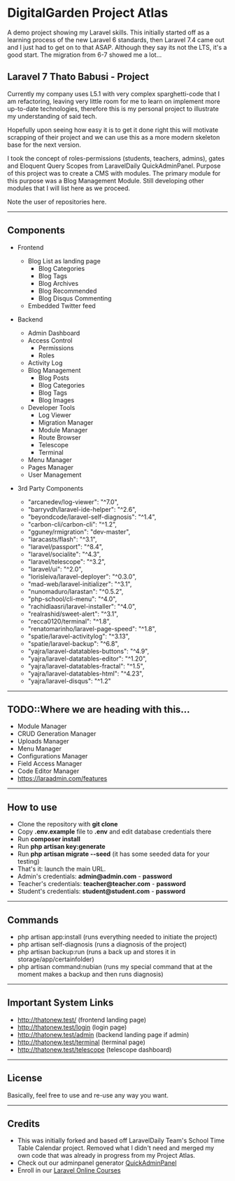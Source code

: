 # DigitalGarden Project Atlas


A demo project showing my Laravel skills. This initially started off as 
a learning process of the new Laravel 6 standards, then Laravel 7.4 came out and 
I just had to get on to that ASAP. Although they say its not the LTS, it's a good 
start. The migration from 6-7 showed me a lot... 

## Laravel 7 Thato Babusi - Project

Currently my company uses L5.1 with very complex sparghetti-code that I am refactoring, 
leaving very little room for me to learn on implement more up-to-date technologies, 
therefore this is my personal project to illustrate my understanding of said tech. 

Hopefully upon seeing how easy it is to get it done right this will motivate scrapping 
of their project and we can use this as a more modern skeleton base for the next version.

 
I took the concept of roles-permissions (students, teachers, admins), gates and
Eloquent Query Scopes from LaravelDaily QuickAdminPanel.
Purpose of this project was to create a CMS with modules.
The primary module for this purpose was a Blog Management Module. 
Still developing other modules that I will list here as we proceed.

Note the user of repositories here.
- - - - -

## Components
- Frontend
    - Blog List as landing page
        - Blog Categories
        - Blog Tags
        - Blog Archives
        - Blog Recommended
        - Blog Disqus Commenting
    - Embedded Twitter feed
- Backend
    - Admin Dashboard
    - Access Control
        - Permissions
        - Roles
    - Activity Log
    - Blog Management
        - Blog Posts
        - Blog Categories
        - Blog Tags
        - Blog Images
    - Developer Tools
        - Log Viewer
        - Migration Manager
        - Module Manager
        - Route Browser
        - Telescope
        - Terminal
    - Menu Manager
    - Pages Manager
    - User Management
    
- 3rd Party Components
    - "arcanedev/log-viewer": "^7.0",
    - "barryvdh/laravel-ide-helper": "^2.6",
    - "beyondcode/laravel-self-diagnosis": "^1.4",
    - "carbon-cli/carbon-cli": "^1.2",
    - "gguney/rmigration": "dev-master",
    - "laracasts/flash": "^3.1",
    - "laravel/passport": "^8.4",
    - "laravel/socialite": "^4.3",
    - "laravel/telescope": "^3.2",
    - "laravel/ui": "^2.0",
    - "lorisleiva/laravel-deployer": "^0.3.0",
    - "mad-web/laravel-initializer": "^3.1",
    - "nunomaduro/larastan": "^0.5.2",
    - "php-school/cli-menu": "^4.0",
    - "rachidlaasri/laravel-installer": "^4.0",
    - "realrashid/sweet-alert": "^3.1",
    - "recca0120/terminal": "^1.8",
    - "renatomarinho/laravel-page-speed": "^1.8",
    - "spatie/laravel-activitylog": "^3.13",
    - "spatie/laravel-backup": "^6.8",
    - "yajra/laravel-datatables-buttons": "^4.9",
    - "yajra/laravel-datatables-editor": "^1.20",
    - "yajra/laravel-datatables-fractal": "^1.5",
    - "yajra/laravel-datatables-html": "^4.23",
    - "yajra/laravel-disqus": "^1.2"
    
- - - - -

## TODO::Where we are heading with this...

- Module Manager
- CRUD Generation Manager
- Uploads Manager
- Menu Manager
- Configurations Manager
- Field Access Manager
- Code Editor Manager
- https://laraadmin.com/features

- - - - -

## How to use

- Clone the repository with __git clone__
- Copy __.env.example__ file to __.env__ and edit database credentials there
- Run __composer install__
- Run __php artisan key:generate__
- Run __php artisan migrate --seed__ (it has some seeded data for your testing)
- That's it: launch the main URL. 
- Admin's credentials: __admin@admin.com__ - __password__
- Teacher's credentials: __teacher@teacher.com__ - __password__
- Student's credentials: __student@student.com__ - __password__

- - - - -

## Commands

- php artisan app:install (runs everything needed to initiate the project)
- php artisan self-diagnosis (runs a diagnosis of the project)
- php artisan backup:run (runs a back up and stores it in storage/app/certainfolder)
- php artisan command:nubian (runs my special command that at the moment makes a backup and then runs diagnosis)

- - - - -

## Important System Links
- http://thatonew.test/ (frontend landing page)
- http://thatonew.test/login (login page)
- http://thatonew.test/admin (backend landing page if admin)
- http://thatonew.test/terminal (terminal page)
- http://thatonew.test/telescope (telescope dashboard)
- - - - -

## License

Basically, feel free to use and re-use any way you want.

- - - - -

## Credits
- This was initially forked and based off LaravelDaily Team's School Time Table Calendar project. Removed what I didn't need
and merged my own code that was already in progress from my Project Atlas.
- Check out our adminpanel generator [QuickAdminPanel](https://quickadminpanel.com)
- Enroll in our [Laravel Online Courses](https://laraveldaily.teachable.com/)
